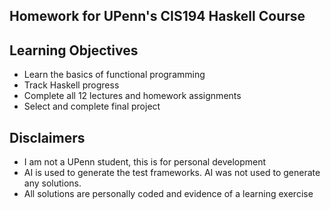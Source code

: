 ## Homework for UPenn's CIS194 Haskell Course

## Learning Objectives
- Learn the basics of functional programming
- Track Haskell progress
- Complete all 12 lectures and homework assignments
- Select and complete final project


## Disclaimers
- I am not a UPenn student, this is for personal development
- AI is used to generate the test frameworks. AI was not used to generate any solutions.
- All solutions are personally coded and evidence of a learning exercise